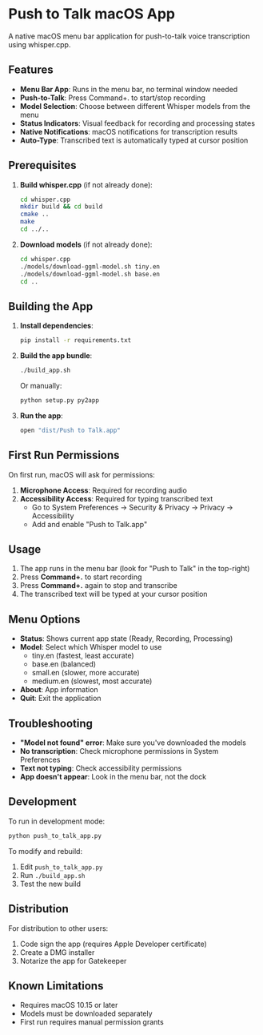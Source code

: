# Push to Talk macOS App

A native macOS menu bar application for push-to-talk voice transcription using whisper.cpp.

## Features

- **Menu Bar App**: Runs in the menu bar, no terminal window needed
- **Push-to-Talk**: Press Command+. to start/stop recording
- **Model Selection**: Choose between different Whisper models from the menu
- **Status Indicators**: Visual feedback for recording and processing states
- **Native Notifications**: macOS notifications for transcription results
- **Auto-Type**: Transcribed text is automatically typed at cursor position

## Prerequisites

1. **Build whisper.cpp** (if not already done):
   ```bash
   cd whisper.cpp
   mkdir build && cd build
   cmake ..
   make
   cd ../..
   ```

2. **Download models** (if not already done):
   ```bash
   cd whisper.cpp
   ./models/download-ggml-model.sh tiny.en
   ./models/download-ggml-model.sh base.en
   cd ..
   ```

## Building the App

1. **Install dependencies**:
   ```bash
   pip install -r requirements.txt
   ```

2. **Build the app bundle**:
   ```bash
   ./build_app.sh
   ```

   Or manually:
   ```bash
   python setup.py py2app
   ```

3. **Run the app**:
   ```bash
   open "dist/Push to Talk.app"
   ```

## First Run Permissions

On first run, macOS will ask for permissions:

1. **Microphone Access**: Required for recording audio
2. **Accessibility Access**: Required for typing transcribed text
   - Go to System Preferences → Security & Privacy → Privacy → Accessibility
   - Add and enable "Push to Talk.app"

## Usage

1. The app runs in the menu bar (look for "Push to Talk" in the top-right)
2. Press **Command+.** to start recording
3. Press **Command+.** again to stop and transcribe
4. The transcribed text will be typed at your cursor position

## Menu Options

- **Status**: Shows current app state (Ready, Recording, Processing)
- **Model**: Select which Whisper model to use
  - tiny.en (fastest, least accurate)
  - base.en (balanced)
  - small.en (slower, more accurate)
  - medium.en (slowest, most accurate)
- **About**: App information
- **Quit**: Exit the application

## Troubleshooting

- **"Model not found" error**: Make sure you've downloaded the models
- **No transcription**: Check microphone permissions in System Preferences
- **Text not typing**: Check accessibility permissions
- **App doesn't appear**: Look in the menu bar, not the dock

## Development

To run in development mode:
```bash
python push_to_talk_app.py
```

To modify and rebuild:
1. Edit `push_to_talk_app.py`
2. Run `./build_app.sh`
3. Test the new build

## Distribution

For distribution to other users:
1. Code sign the app (requires Apple Developer certificate)
2. Create a DMG installer
3. Notarize the app for Gatekeeper

## Known Limitations

- Requires macOS 10.15 or later
- Models must be downloaded separately
- First run requires manual permission grants